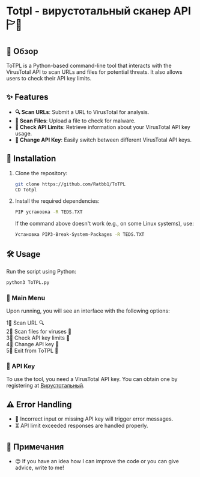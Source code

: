 # Totpl - вирустотальный сканер API 🏱🏹

## 🚀 Обзор

ToTPL is a Python-based command-line tool that interacts with the VirusTotal API to scan URLs and files for potential threats. It also allows users to check their API key limits.

## ✨ Features

- **🔍 Scan URLs**: Submit a URL to VirusTotal for analysis.
- **🦠 Scan Files**: Upload a file to check for malware.
- **🔑 Check API Limits**: Retrieve information about your VirusTotal API key usage.
- **🔀 Change API Key**: Easily switch between different VirusTotal API keys.

## 👅 Installation

1. Clone the repository:
   ```sh
   git clone https://github.com/Ratbb1/ToTPL
   CD Totpl
   ```
2. Install the required dependencies:
   ```sh
   PIP установка -R TEDS.TXT
   ```
   If the command above doesn't work (e.g., on some Linux systems), use:
   ```sh
   Установка PIP3-Break-System-Packages -R TEDS.TXT
   ```

## 🛠 Usage

Run the script using Python:
```sh
python3 ToTPL.py
```

### 📌 Main Menu

Upon running, you will see an interface with the following options:

1⃣ Scan URL 🔍\
2⃣ Scan files for viruses 🦠\
3⃣ Check API key limits 🔑\
4⃣ Change API key 🔀\
5⃣ Exit from ToTPL 🚪

### 🔑 API Key

To use the tool, you need a VirusTotal API key. You can obtain one by registering at [Вирустотальный](https://www.virustotal.com/).

## ⚠️ Error Handling

- 🚫 Incorrect input or missing API key will trigger error messages.
- ⏳ API limit exceeded responses are handled properly.

## 📝 Примечания

- 😊 If you have an idea how I can improve the code or you can give advice, write to me! 
